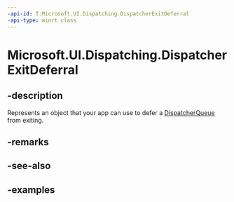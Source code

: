 ```yaml
---
-api-id: T:Microsoft.UI.Dispatching.DispatcherExitDeferral
-api-type: winrt class
---
```


# Microsoft.UI.Dispatching.DispatcherExitDeferral

<!--
public sealed class DispatcherExitDeferral
-->


## -description

Represents an object that your app can use to defer a [DispatcherQueue](./dispatcherqueue.md) from exiting.

## -remarks

## -see-also

## -examples
